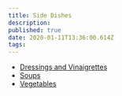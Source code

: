 ```yaml
---
title: Side Dishes
description:
published: true
date: 2020-01-11T13:36:00.614Z
tags:
---
```


- [Dressings and Vinaigrettes](dressings-and-vinaigrettes)
- [Soups](soups)
- [Vegetables](vegetables)

